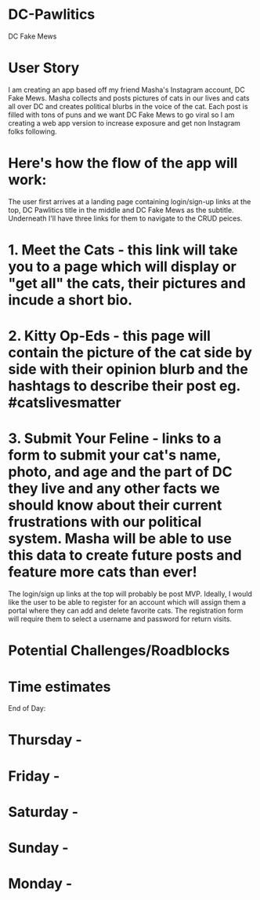 # DC-Pawlitics
DC Fake Mews 

# User Story 
I am creating an app based off my friend Masha's Instagram account, DC Fake Mews. Masha collects and posts pictures of cats in our lives and cats all over DC and creates political blurbs in the voice of the cat. Each post is filled with tons of puns and we want DC Fake Mews to go viral so I am creating a web app version to increase exposure and get non Instagram folks following. 

# Here's how the flow of the app will work:

The user first arrives at a landing page containing login/sign-up links at the top, DC Pawlitics title in the middle and DC Fake Mews as the subtitle. Underneath I'll have three links for them to navigate to the CRUD peices. 
  # 1. Meet the Cats - this link will take you to a page which will display or "get all" the cats, their pictures and incude a short bio. 
  # 2. Kitty Op-Eds - this page will contain the picture of the cat side by side with their opinion blurb and the hashtags to describe their post eg. #catslivesmatter
  # 3. Submit Your Feline - links to a form to submit your cat's name, photo, and age and the part of DC they live and any other facts we should know about their current frustrations with our political system. Masha will be able to use this data to create future posts and feature more cats than ever! 

The login/sign up links at the top will probably be post MVP. Ideally, I would like the user to be able to register for an account which will assign them a portal where they can add and delete favorite cats. The registration form will require them to select a username and password for return visits. 


# Potential Challenges/Roadblocks

# Time estimates
End of Day:
# Thursday - 
# Friday - 
# Saturday - 
# Sunday -
# Monday - 
